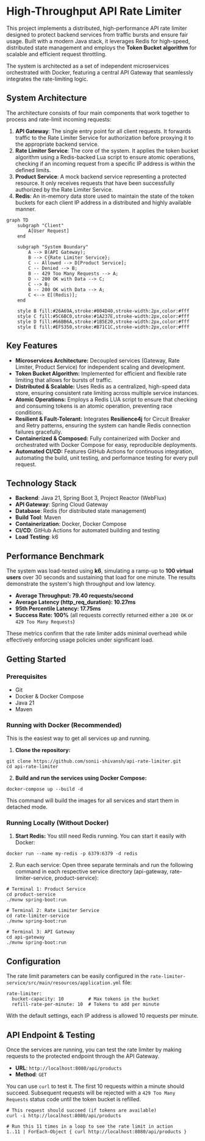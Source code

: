 # High-Throughput API Rate Limiter

This project implements a distributed, high-performance API rate limiter designed to protect backend services from traffic bursts and ensure fair usage. Built with a modern Java stack, it leverages Redis for high-speed, distributed state management and employs the **Token Bucket algorithm** for scalable and efficient request throttling.

The system is architected as a set of independent microservices orchestrated with Docker, featuring a central API Gateway that seamlessly integrates the rate-limiting logic.

## System Architecture

The architecture consists of four main components that work together to process and rate-limit incoming requests:

1.  **API Gateway**: The single entry point for all client requests. It forwards traffic to the Rate Limiter Service for authorization before proxying it to the appropriate backend service.
2.  **Rate Limiter Service**: The core of the system. It applies the token bucket algorithm using a Redis-backed Lua script to ensure atomic operations, checking if an incoming request from a specific IP address is within the defined limits.
3.  **Product Service**: A mock backend service representing a protected resource. It only receives requests that have been successfully authorized by the Rate Limiter Service.
4.  **Redis**: An in-memory data store used to maintain the state of the token buckets for each client IP address in a distributed and highly available manner.

```mermaid
graph TD
    subgraph "Client"
        A[User Request]
    end

    subgraph "System Boundary"
        A --> B(API Gateway);
        B --> C{Rate Limiter Service};
        C -- Allowed --> D[Product Service];
        C -- Denied --> B;
        B -- 429 Too Many Requests --> A;
        D -- 200 OK with Data --> C;
        C --> B;
        B -- 200 OK with Data --> A;
        C <--> E[(Redis)];
    end

    style B fill:#26A69A,stroke:#004D40,stroke-width:2px,color:#fff
    style C fill:#5C6BC0,stroke:#1A237E,stroke-width:2px,color:#fff
    style D fill:#66BB6A,stroke:#1B5E20,stroke-width:2px,color:#fff
    style E fill:#EF5350,stroke:#B71C1C,stroke-width:2px,color:#fff
```

## **Key Features**

* **Microservices Architecture:** Decoupled services (Gateway, Rate Limiter, Product Service) for independent scaling and development.  
* **Token Bucket Algorithm:** Implemented for efficient and flexible rate limiting that allows for bursts of traffic.  
* **Distributed & Scalable:** Uses Redis as a centralized, high-speed data store, ensuring consistent rate limiting across multiple service instances.  
* **Atomic Operations:** Employs a Redis LUA script to ensure that checking and consuming tokens is an atomic operation, preventing race conditions.  
* **Resilient & Fault-Tolerant:** Integrates **Resilience4j** for Circuit Breaker and Retry patterns, ensuring the system can handle Redis connection failures gracefully.  
* **Containerized & Composed:** Fully containerized with Docker and orchestrated with Docker Compose for easy, reproducible deployments.  
* **Automated CI/CD:** Features GitHub Actions for continuous integration, automating the build, unit testing, and performance testing for every pull request.

## **Technology Stack**

* **Backend**: Java 21, Spring Boot 3, Project Reactor (WebFlux)
* **API Gateway**: Spring Cloud Gateway
* **Database**: Redis (for distributed state management)
* **Build Tool**: Maven
* **Containerization**: Docker, Docker Compose
* **CI/CD**: GitHub Actions for automated building and testing
* **Load Testing**: k6


## **Performance Benchmark**

The system was load-tested using **k6**, simulating a ramp-up to **100 virtual users** over 30 seconds and sustaining that load for one minute. The results demonstrate the system's high throughput and low latency.

* **Average Throughput: 79.40 requests/second**
* **Average Latency (http_req_duration): 10.27ms**
* **95th Percentile Latency: 17.75ms**
* **Success Rate: 100%** (all requests correctly returned either a ```200 OK``` or ```429 Too Many Requests```)

These metrics confirm that the rate limiter adds minimal overhead while effectively enforcing usage policies under significant load.

## **Getting Started**

### **Prerequisites**

* Git  
* Docker & Docker Compose
* Java 21 
* Maven

### **Running with Docker (Recommended)**

This is the easiest way to get all services up and running.

1. **Clone the repository:**

```
git clone https://github.com/sonii-shivansh/api-rate-limiter.git
cd api-rate-limiter
```

2. **Build and run the services using Docker Compose:**

```
docker-compose up --build -d
```
This command will build the images for all services and start them in detached mode.

### **Running Locally (Without Docker)**

1. **Start Redis:**
You still need Redis running. You can start it easily with Docker:

```
docker run --name my-redis -p 6379:6379 -d redis
```

2. Run each service:
Open three separate terminals and run the following command in each respective service directory (api-gateway, rate-limiter-service, product-service):

```
# Terminal 1: Product Service
cd product-service
./mvnw spring-boot:run

# Terminal 2: Rate Limiter Service
cd rate-limiter-service
./mvnw spring-boot:run

# Terminal 3: API Gateway
cd api-gateway
./mvnw spring-boot:run
```

## **Configuration**

The rate limit parameters can be easily configured in the ``` rate-limiter-service/src/main/resources/application.yml ``` file:

```
rate-limiter:
  bucket-capacity: 10         # Max tokens in the bucket
  refill-rate-per-minute: 10  # Tokens to add per minute
```
With the default settings, each IP address is allowed 10 requests per minute.


## API Endpoint & Testing
Once the services are running, you can test the rate limiter by making requests to the protected endpoint through the API Gateway.
* **URL**: ```http://localhost:8080/api/products```
* **Method**: ```GET```

You can use ```curl``` to test it. The first 10 requests within a minute should succeed. Subsequent requests will be rejected with a ```429 Too Many Requests``` status code until the token bucket is refilled.
```
# This request should succeed (if tokens are available)
curl -i http://localhost:8080/api/products

# Run this 11 times in a loop to see the rate limit in action
1..11 | ForEach-Object { curl http://localhost:8080/api/products }
```
